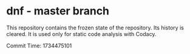 # dnf - master branch

This repository contains the frozen state of the repository.
Its history is cleared. It is used only for static code
analysis with Codacy.

Commit Time: 1734475101